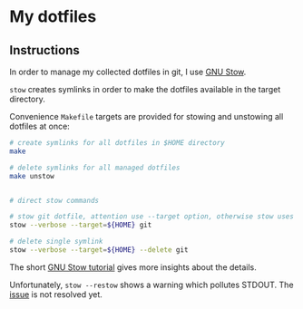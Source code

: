 # My dotfiles

## Instructions

In order to manage my collected dotfiles in git, I use [GNU Stow](https://www.gnu.org/software/stow/).

`stow` creates symlinks in order to make the dotfiles available in the target directory.

Convenience `Makefile` targets are provided for stowing and unstowing all dotfiles at once:

```bash
# create symlinks for all dotfiles in $HOME directory
make

# delete symlinks for all managed dotfiles
make unstow


# direct stow commands

# stow git dotfile, attention use --target option, otherwise stow uses the parent directory as default
stow --verbose --target=${HOME} git

# delete single symlink
stow --verbose --target=${HOME} --delete git
```

The short [GNU Stow
tutorial](https://venthur.de/2021-12-19-managing-dotfiles-with-stow.html) gives
more insights about the details.

Unfortunately, `stow --restow` shows a warning which pollutes STDOUT. The
[issue](https://github.com/aspiers/stow/issues/65) is not resolved yet.

